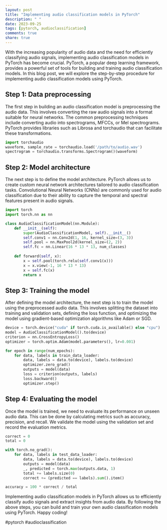 ```yaml
---
layout: post
title: "Implementing audio classification models in PyTorch"
description: " "
date: 2023-09-25
tags: [pytorch, audioclassification]
comments: true
share: true
---
```


With the increasing popularity of audio data and the need for efficiently classifying audio signals, implementing audio classification models in PyTorch has become crucial. PyTorch, a popular deep learning framework, provides a powerful set of tools for building and training audio classification models. In this blog post, we will explore the step-by-step procedure for implementing audio classification models using PyTorch.

## Step 1: Data preprocessing

The first step in building an audio classification model is preprocessing the audio data. This involves converting the raw audio signals into a format suitable for neural networks. The common preprocessing techniques include converting audio into spectrograms, MFCCs, or Mel spectrograms. PyTorch provides libraries such as Librosa and torchaudio that can facilitate these transformations.

```python
import torchaudio
waveform, sample_rate = torchaudio.load('/path/to/audio.wav')
spectrogram = torchaudio.transforms.Spectrogram()(waveform)
```

## Step 2: Model architecture

The next step is to define the model architecture. PyTorch allows us to create custom neural network architectures tailored to audio classification tasks. Convolutional Neural Networks (CNNs) are commonly used for audio classification due to their ability to capture the temporal and spectral features present in audio signals.

```python
import torch
import torch.nn as nn

class AudioClassificationModel(nn.Module):
    def __init__(self):
        super(AudioClassificationModel, self).__init__()
        self.conv1 = nn.Conv2d(1, 16, kernel_size=(3, 3))
        self.pool = nn.MaxPool2d(kernel_size=(2, 2))
        self.fc = nn.Linear(16 * 13 * 13, num_classes)
    
    def forward(self, x):
        x = self.pool(torch.relu(self.conv1(x)))
        x = x.view(-1, 16 * 13 * 13)
        x = self.fc(x)
        return x
```

## Step 3: Training the model

After defining the model architecture, the next step is to train the model using the preprocessed audio data. This involves splitting the dataset into training and validation sets, defining the loss function, and optimizing the model using gradient-based optimization algorithms like Adam or SGD.

```python
device = torch.device("cuda" if torch.cuda.is_available() else "cpu")
model = AudioClassificationModel().to(device)
criterion = nn.CrossEntropyLoss()
optimizer = torch.optim.Adam(model.parameters(), lr=0.001)

for epoch in range(num_epochs):
    for data, labels in train_data_loader:
        data, labels = data.to(device), labels.to(device)
        optimizer.zero_grad()
        outputs = model(data)
        loss = criterion(outputs, labels)
        loss.backward()
        optimizer.step()
```

## Step 4: Evaluating the model

Once the model is trained, we need to evaluate its performance on unseen audio data. This can be done by calculating metrics such as accuracy, precision, and recall. We validate the model using the validation set and record the evaluation metrics.

```python
correct = 0
total = 0

with torch.no_grad():
    for data, labels in test_data_loader:
        data, labels = data.to(device), labels.to(device)
        outputs = model(data)
        _, predicted = torch.max(outputs.data, 1)
        total += labels.size(0)
        correct += (predicted == labels).sum().item()

accuracy = 100 * correct / total
```

Implementing audio classification models in PyTorch allows us to efficiently classify audio signals and extract insights from audio data. By following the above steps, you can build and train your own audio classification models using PyTorch. Happy coding!

#pytorch #audioclassification